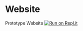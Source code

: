 # Website
Prototype Website
[![Run on Repl.it](https://repl.it/badge/github/sagnikseal/Website)](https://repl.it/github/sagnikseal/Website)
